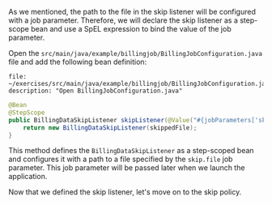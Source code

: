As we mentioned, the path to the file in the skip listener will be configured with a job parameter. Therefore, we will declare the skip listener as a step-scope bean and use a SpEL expression to bind the value of the job parameter.

Open the `src/main/java/example/billingjob/BillingJobConfiguration.java` file and add the following bean definition:

```editor:open-file
file: ~/exercises/src/main/java/example/billingjob/BillingJobConfiguration.java
description: "Open BillingJobConfiguration.java"
```

```java
@Bean
@StepScope
public BillingDataSkipListener skipListener(@Value("#{jobParameters['skip.file']}") String skippedFile) {
	return new BillingDataSkipListener(skippedFile);
}
```

This method defines the `BillingDataSkipListener` as a step-scoped bean and configures it with a path to a file specified by the `skip.file` job parameter. This job parameter will be passed later when we launch the application.

Now that we defined the skip listener, let's move on to the skip policy.
